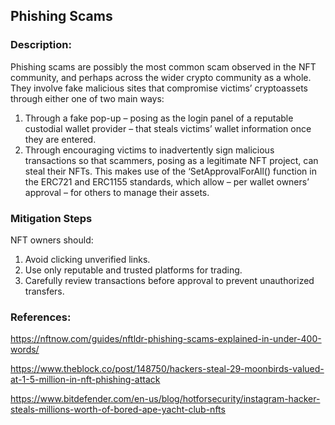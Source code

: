
## Phishing Scams

### Description:
Phishing scams are possibly the most common scam observed in the NFT community, and perhaps across
the wider crypto community as a whole. They involve fake malicious sites that compromise victims’
cryptoassets through either one of two main ways:

1. Through a fake pop-up – posing as the login panel of a reputable custodial wallet provider – that steals
victims’ wallet information once they are entered.
2. Through encouraging victims to inadvertently sign malicious transactions so that scammers, posing as
a legitimate NFT project, can steal their NFTs. This makes use of the ‘SetApprovalForAll() function in the
ERC721 and ERC1155 standards, which allow – per wallet owners’ approval – for others to manage their
assets.

### Mitigation Steps
NFT owners should:

1. Avoid clicking unverified links.
2. Use only reputable and trusted platforms for trading.
3. Carefully review transactions before approval to prevent unauthorized transfers.


### References:
https://nftnow.com/guides/nftldr-phishing-scams-explained-in-under-400-words/

https://www.theblock.co/post/148750/hackers-steal-29-moonbirds-valued-at-1-5-million-in-nft-phishing-attack

https://www.bitdefender.com/en-us/blog/hotforsecurity/instagram-hacker-steals-millions-worth-of-bored-ape-yacht-club-nfts